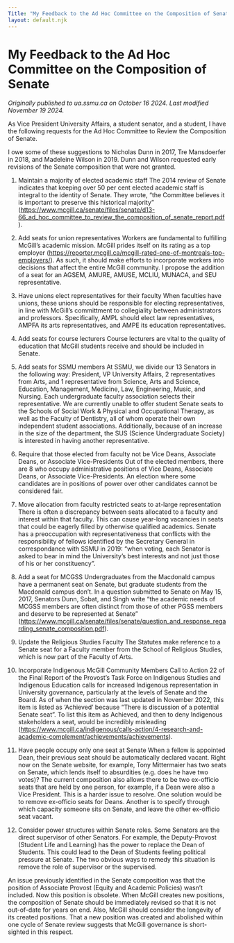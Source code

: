 ```yaml
---
Title: "My Feedback to the Ad Hoc Committee on the Composition of Senate"
layout: default.njk
---
```


# My Feedback to the Ad Hoc Committee on the Composition of Senate

*Originally published to ua.ssmu.ca on October 16 2024. Last modified November 19 2024.*

As Vice President University Affairs, a student senator, and a student, I have the following requests for the Ad Hoc Committee to Review the Composition of Senate.

I owe some of these suggestions to Nicholas Dunn in 2017, Tre Mansdoerfer in 2018, and Madeleine Wilson in 2019. Dunn and Wilson requested early revisions of the Senate composition that were not granted.

1. Maintain a majority of elected academic staff
The 2014 review of Senate indicates that keeping over 50 per cent elected academic staff is integral to the identity of Senate. They wrote, “the Committee believes it is important to preserve this historical majority” (https://www.mcgill.ca/senate/files/senate/d13-66_ad_hoc_committee_to_review_the_composition_of_senate_report.pdf).

2. Add seats for union representatives
Workers are fundamental to fulfilling McGill’s academic mission. McGill prides itself on its rating as a top employer (https://reporter.mcgill.ca/mcgill-rated-one-of-montreals-top-employers/). As such, it should make efforts to incorporate workers into decisions that affect the entire McGill community. I propose the addition of a seat for an AGSEM, AMURE, AMUSE, MCLIU, MUNACA, and SEU representative.

3. Have unions elect representatives for their faculty
When faculties have unions, these unions should be responsible for electing representatives, in line with McGill’s committment to collegiality between administrators and professors. Specifically, AMPL should elect law representatives, AMPFA its arts representatives, and AMPE its education representatives.

4. Add seats for course lecturers
Course lecturers are vital to the quality of education that McGill students receive and should be included in Senate.

5. Add seats for SSMU members
At SSMU, we divide our 13 Senators in the following way:
President, VP University Affairs, 2 representatives from Arts, and 1 representative from Science, Arts and Science, Education, Management, Medicine, Law, Engineering, Music, and Nursing. Each undergraduate faculty association selects their representative. We are currently unable to offer student Senate seats to the Schools of Social Work & Physical and Occupational Therapy, as well as the Faculty of Dentistry, all of whom operate their own independent student associations. Additionally, because of an increase in the size of the department, the SUS (Science Undergraduate Society) is interested in having another representative.

6. Require that those elected from faculty not be Vice Deans, Associate Deans, or Associate Vice-Presidents
Out of the elected members, there are 8 who occupy administrative positions of Vice Deans, Associate Deans, or Associate Vice-Presidents. An election where some candidates are in positions of power over other candidates cannot be considered fair.

7. Move allocation from faculty restricted seats to at-large representation
There is often a discrepancy between seats allocated to a faculty and interest within that faculty. This can cause year-long vacancies in seats that could be eagerly filled by otherwise qualified academics. Senate has a preoccupation with representativeness that conflicts with the responsibility of fellows identified by the Secretary General in correspondance with SSMU in 2019: “when voting, each Senator is asked to bear in mind the University’s best interests and not just those of his or her constituency”.

8. Add a seat for MCGSS
Undergraduates from the Macdonald campus have a permanent seat on Senate, but graduate students from the Macdonald campus don’t. In a question submitted to Senate on May 15, 2017, Senators Dunn, Sobat, and Singh write “the academic needs of MCGSS members are often distinct from those of other PGSS members and deserve to be represented at Senate” (https://www.mcgill.ca/senate/files/senate/question_and_response_regarding_senate_composition.pdf).

9. Update the Religious Studies Faculty
The Statutes make reference to a Senate seat for a Faculty member from the School of Religious Studies, which is now part of the Faculty of Arts.

10. Incorporate Indigenous McGill Community Members
Call to Action 22 of the Final Report of the Provost’s Task Force on Indigenous Studies and Indigenous Education calls for increased Indigenous representation in University governance, particularly at the levels of Senate and the Board. As of when the section was last updated in November 2022, this item is listed as ‘Achieved’ because “There is discussion of a potential Senate seat”. To list this item as Achieved, and then to deny Indigenous stakeholders a seat, would be incredibly misleading (https://www.mcgill.ca/indigenous/calls-action/4-research-and-academic-complement/achievements/achievements).

11. Have people occupy only one seat at Senate
When a fellow is appointed Dean, their previous seat should be automatically declared vacant. Right now on the Senate website, for example, Tony Mittermaier has two seats on Senate, which lends itself to absurdities (e.g. does he have two votes)? The current composition also allows there to be two ex-officio seats that are held by one person, for example, if a Dean were also a Vice President. This is a harder issue to resolve. One solution would be to remove ex-officio seats for Deans. Another is to specify through which capacity someone sits on Senate, and leave the other ex-officio seat vacant.

12. Consider power structures within Senate roles.
Some Senators are the direct supervisor of other Senators. For example, the Deputy-Provost (Student Life and Learning) has the power to replace the Dean of Students. This could lead to the Dean of Students feeling political pressure at Senate. The two obvious ways to remedy this situation is remove the role of supervisor or the supervised.

An issue previously identified in the Senate composition was that the position of Associate Provost (Equity and Academic Policies) wasn’t included. Now this position is obsolete. When McGill creates new positions, the composition of Senate should be immediately revised so that it is not out-of-date for years on end. Also, McGill should consider the longevity of its created positions. That a new position was created and abolished within one cycle of Senate review suggests that McGill governance is short-sighted in this respect.

